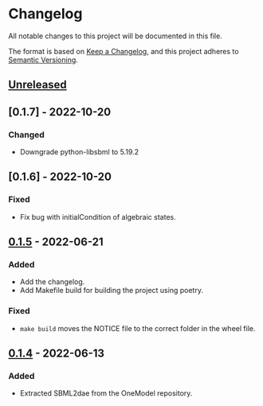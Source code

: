 # Changelog

All notable changes to this project will be documented in this file.

The format is based on [Keep a Changelog](https://keepachangelog.com/en/1.0.0/),
and this project adheres to [Semantic Versioning](https://semver.org/spec/v2.0.0.html).

## [Unreleased]

## [0.1.7] - 2022-10-20

### Changed

- Downgrade python-libsbml to 5.19.2

## [0.1.6] - 2022-10-20

### Fixed

- Fix bug with initialCondition of algebraic states.

## [0.1.5] - 2022-06-21

### Added

- Add the changelog.
- Add Makefile build for building the project using poetry.

### Fixed

- `make build` moves the NOTICE file to the correct folder in the wheel file.

## [0.1.4] - 2022-06-13

### Added

- Extracted SBML2dae from the OneModel repository.

[unreleased]: https://github.com/sb2cl/sbml2dae/compare/v0.1.5...develop
[0.1.5]: https://github.com/sb2cl/sbml2dae/compare/v0.1.4...v0.1.5
[0.1.4]: https://github.com/sb2cl/sbml2dae/releases/tag/v0.1.4
